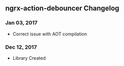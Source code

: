 ## ngrx-action-debouncer Changelog

<a name="Jan 03, 2018"></a>
### Jan 03, 2017
* Correct issue with AOT compilation

<a name="Dec 12, 2017"></a>
### Dec 12, 2017
* Library Created

